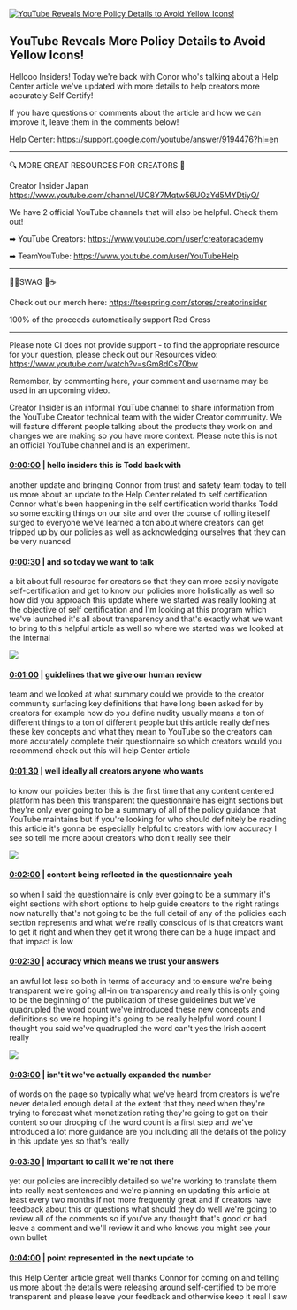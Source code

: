 [![YouTube Reveals More Policy Details to Avoid Yellow Icons!](https://i.ytimg.com/vi/S47oAj0p9sQ/maxresdefault.jpg)](https://www.youtube.com/watch?v=S47oAj0p9sQ)

## YouTube Reveals More Policy Details to Avoid Yellow Icons!

Hellooo Insiders! Today we're back with Conor who's talking about a Help Center article we've updated with more details to help creators more accurately Self Certify!



If you have questions or comments about the article and how we can improve it, leave them in the comments below!



Help Center: https://support.google.com/youtube/answer/9194476?hl=en



-------------------------------------------



🔍 MORE GREAT RESOURCES FOR CREATORS 🔎



Creator Insider Japan https://www.youtube.com/channel/UC8Y7Mqtw56UOzYd5MYDtiyQ/



We have 2 official YouTube channels that will also be helpful. Check them out! 



➡ YouTube Creators: https://www.youtube.com/user/creatoracademy



➡ TeamYouTube: https://www.youtube.com/user/YouTubeHelp



-------------------------------------------



👕👚SWAG 🎽☕



Check out our merch here: https://teespring.com/stores/creatorinsider



100% of the proceeds automatically support Red Cross



-------------------------------------------

Please note CI does not provide support - to find the appropriate resource for your question, please check out our Resources video: https://www.youtube.com/watch?v=sGm8dCs70bw



Remember, by commenting here, your comment and username may be used in an upcoming video.



Creator Insider is an informal YouTube channel to share information from the YouTube Creator technical team with the wider Creator community. We will feature different people talking about the products they work on and changes we are making so you have more context. Please note this is not an official YouTube channel and is an experiment.



#### [0:00:00](https://www.youtube.com/watch?v=S47oAj0p9sQ&t=0) |  hello insiders this is Todd back with

another update and bringing Connor from trust and safety team today to tell us more about an update to the Help Center related to self certification Connor what's been happening in the self certification world thanks Todd so some exciting things on our site and over the course of rolling iteself surged to everyone we've learned a ton about where creators can get tripped up by our policies as well as acknowledging ourselves that they can be very nuanced  

#### [0:00:30](https://www.youtube.com/watch?v=S47oAj0p9sQ&t=30) |  and so today we want to talk

a bit about full resource for creators so that they can more easily navigate self-certification and get to know our policies more holistically as well so how did you approach this update where we started was really looking at the objective of self certification and I'm looking at this program which we've launched it's all about transparency and that's exactly what we want to bring to this helpful article as well so where we started was we looked at the internal  

![](https://i.ytimg.com/vi/S47oAj0p9sQ/maxres1.jpg)



#### [0:01:00](https://www.youtube.com/watch?v=S47oAj0p9sQ&t=60) |  guidelines that we give our human review

team and we looked at what summary could we provide to the creator community surfacing key definitions that have long been asked for by creators for example how do you define nudity usually means a ton of different things to a ton of different people but this article really defines these key concepts and what they mean to YouTube so the creators can more accurately complete their questionnaire so which creators would you recommend check out this will help Center article  

#### [0:01:30](https://www.youtube.com/watch?v=S47oAj0p9sQ&t=90) |  well ideally all creators anyone who wants

to know our policies better this is the first time that any content centered platform has been this transparent the questionnaire has eight sections but they're only ever going to be a summary of all of the policy guidance that YouTube maintains but if you're looking for who should definitely be reading this article it's gonna be especially helpful to creators with low accuracy I see so tell me more about creators who don't really see their  

![](https://i.ytimg.com/vi/S47oAj0p9sQ/maxres2.jpg)



#### [0:02:00](https://www.youtube.com/watch?v=S47oAj0p9sQ&t=120) |  content being reflected in the questionnaire yeah

so when I said the questionnaire is only ever going to be a summary it's eight sections with short options to help guide creators to the right ratings now naturally that's not going to be the full detail of any of the policies each section represents and what we're really conscious of is that creators want to get it right and when they get it wrong there can be a huge impact and that impact is low  

#### [0:02:30](https://www.youtube.com/watch?v=S47oAj0p9sQ&t=150) |  accuracy which means we trust your answers

an awful lot less so both in terms of accuracy and to ensure we're being transparent we're going all-in on transparency and really this is only going to be the beginning of the publication of these guidelines but we've quadrupled the word count we've introduced these new concepts and definitions so we're hoping it's going to be really helpful word count I thought you said we've quadrupled the word can't yes the Irish accent really  

![](https://i.ytimg.com/vi/S47oAj0p9sQ/maxres3.jpg)



#### [0:03:00](https://www.youtube.com/watch?v=S47oAj0p9sQ&t=180) |  isn't it we've actually expanded the number

of words on the page so typically what we've heard from creators is we're never detailed enough detail at the extent that they need when they're trying to forecast what monetization rating they're going to get on their content so our drooping of the word count is a first step and we've introduced a lot more guidance are you including all the details of the policy in this update yes so that's really  

#### [0:03:30](https://www.youtube.com/watch?v=S47oAj0p9sQ&t=210) |  important to call it we're not there

yet our policies are incredibly detailed so we're working to translate them into really neat sentences and we're planning on updating this article at least every two months if not more frequently great and if creators have feedback about this or questions what should they do well we're going to review all of the comments so if you've any thought that's good or bad leave a comment and we'll review it and who knows you might see your own bullet  

#### [0:04:00](https://www.youtube.com/watch?v=S47oAj0p9sQ&t=240) |  point represented in the next update to

this Help Center article great well thanks Connor for coming on and telling us more about the details were releasing around self-certified to be more transparent and please leave your feedback and otherwise keep it real I saw  